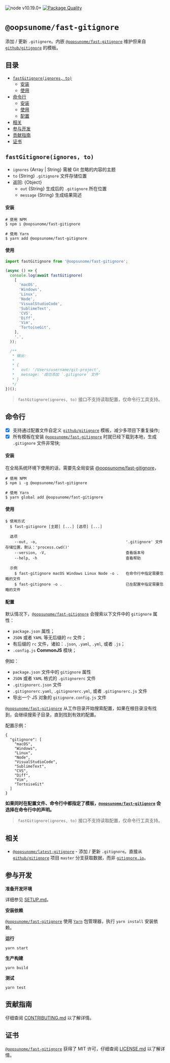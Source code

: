 ![node v10.19.0+](https://img.shields.io/badge/node.js-v10.19.0%2B-green?style=flat) [![Package Quality](https://npm.packagequality.com/shield/@oopsunome%2Ffast-gitignore.svg)](https://packagequality.com/#?package=@oopsunome/fast-gitignore)

# `@oopsunome/fast-gitignore`

添加 / 更新 `.gitignore`。内嵌 [`@oopsunome/fast-gitignore`][@oopsunome/fast-gitignore] 维护但来自 [`github/gitignore`][github/gitignore] 的模板。

## 目录

- [`fastGitignore(ignores, to)`](#fastgitignoreignores-to)
    - [安装](#安装)
    - [使用](#使用)
- [命令行](#命令行)
    - [安装](#安装-1)
    - [使用](#使用-1)
    - [配置](#配置)
- [相关](#相关)
- [参与开发](#参与开发)
- [贡献指南](#贡献指南)
- [证书](#证书)

## `fastGitignore(ignores, to)`

- `ignores` {Array | String} 需被 Git 忽略的内容的主题
- `to` {String} `.gitignore` 文件存储位置
- 返回: {Object}
  - `out` {String} 生成后的 `.gitignore` 所在位置
  - `message` {String} 生成结果简述

#### 安装

```shell
# 使用 NPM
$ npm i @oopsunome/fast-gitignore

# 使用 Yarn
$ yarn add @oopsunome/fast-gitignore
```

#### 使用

```javascript
import fastGitignore from '@oopsunome/fast-gitignore';

(async () => {
  console.log(await fastGitignore(
    [
      'macOS',
      'Windows',
      'Linux',
      'Node',
      'VisualStudioCode',
      'SublimeText',
      'CVS',
      'Diff',
      'Vim',
      'TortoiseGit',
    ],
    '.',
  ));

  /**
   * 输出:
   *
   * {
   *   out: '/Users/username/git-project',
   *   message: '成功添加 `.gitignore` 文件'
   * }
   */
})();
```

> `fastGitignore(ignores, to)` 接口不支持读取配置，仅命令行工具支持。

## 命令行

- [X] 支持通过配置文件自定义 [`github/gitignore`][github/gitignore] 模板，减少多项目下重复操作;
- [X] 所有模板在安装 [`@oopsunome/fast-gitignore`][@oopsunome/fast-gitignore] 时就已经下载到本地，生成 `.gitignore` 文件非常快;

#### 安装

在全局系统环境下使用的话，需要先全局安装 [@oopsunome/fast-gitignore][@oopsunome/fast-gitignore]，

```shell
# 使用 NPM
$ npm i -g @oopsunome/fast-gitignore

# 使用 Yarn
$ yarn global add @oopsunome/fast-gitignore
```

#### 使用

```
$ 使用方式
  $ fast-gitignore [主题] [...] [选项] [...]

  选项
    --out, -o,                                       '.gitignore' 文件存储位置，默认：'process.cwd()'
    --version, -V,                                   查看版本号
    --help, -h                                       查看帮助

  示例
    $ fast-gitignore macOS Windows Linux Node -o .   在命令行中指定需要忽略的文件
    $ fast-gitignore -o .                            已在配置中指定需要忽略的文件
```

#### 配置

默认情况下，[`@oopsunome/fast-gitignore`][@oopsunome/fast-gitignore] 会搜索以下文件中的 `gitignore` 属性：

- `package.json` 属性；
- `JSON` 或者 `YAML` 等无后缀的 `rc` 文件；
- 有后缀的 `rc` 文件，诸如：`.json`, `.yaml`, `.yml`, 或者 `.js`；
- `.config.js` **CommonJS** 模块；

例如：

- `package.json` 文件中的 `gitignore` 属性
- `JSON` 或者 `YAML` 格式的 `.gitignorerc` 文件
- `.gitignorerc.json` 文件
- `.gitignorerc.yaml`, `.gitignorerc.yml`, 或者 `.gitignorerc.js` 文件
- 导出一个 JS 对象的 `gitignore.config.js` 文件

[`@oopsunome/fast-gitignore`][@oopsunome/fast-gitignore] 从工作目录开始搜索配置，如果在根目录没有找到，会继续搜索子目录，直到找到有效的配置。

配置示例：
```
{
  "gitignore": [
    "macOS",
    "Windows",
    "Linux",
    "Node",
    "VisualStudioCode",
    "SublimeText",
    "CVS",
    "Diff",
    "Vim",
    "TortoiseGit"
  ]
}
```

**如果同时在配置文件、命令行中都指定了模板，[`@oopsunome/fast-gitignore`][@oopsunome/fast-gitignore] 会选择在命令行中的声明。**

> `fastGitignore(ignores, to)` 接口不支持读取配置，仅命令行工具支持。

## 相关
- [`@oopsunome/latest-gitignore`][@oopsunome/latest-gitignore] - 添加 / 更新 `.gitignore`。直接从 [`github/gitignore`](https://github.com/github/gitignore) 项目 `master` 分支获取数据，而非 [`gitignore.io`](https://www.gitignore.io/)。

## 参与开发

**准备开发环境**

详细参见 [SETUP.md][SETUP.md]。

**安装依赖**

[`@oopsunome/fast-gitignore`][@oopsunome/fast-gitignore] 使用 [`Yarn`](https://yarnpkg.com/zh-Hans/) 包管理器，执行 `yarn install` 安装依赖。

**运行**

```shell
yarn start
```

**生产构建**

```shell
yarn build
```

**测试**

```shell
yarn test
```

## 贡献指南

仔细查阅 [CONTRIBUTING.md][贡献指南] 以了解详情。

## 证书

[`@oopsunome/fast-gitignore`][@oopsunome/fast-gitignore] 获得了 MIT 许可，仔细查阅 [LICENSE.md][证书] 以了解详情。

[贡献指南]: https://github.com/iTonyYo/fast-gitignore/blob/master/CONTRIBUTING.md
[证书]: https://github.com/iTonyYo/fast-gitignore/blob/master/LICENSE.md
[SETUP.md]: #
[github/gitignore]: https://github.com/github/gitignore
[@oopsunome/fast-gitignore]: https://github.com/iTonyYo/fast-gitignore
[@oopsunome/latest-gitignore]: https://github.com/iTonyYo/latest-gitignore

